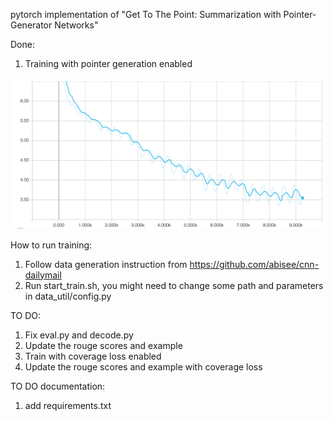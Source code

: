 pytorch implementation of "Get To The Point: Summarization with Pointer-Generator Networks"

Done:
1) Training with pointer generation enabled

![Alt text](learning_curve.png?raw=true "Learning Curve")

How to run training:
1) Follow data generation instruction from https://github.com/abisee/cnn-dailymail
2) Run start_train.sh, you might need to change some path and parameters in data_util/config.py

TO DO:
1) Fix eval.py and decode.py
2) Update the rouge scores and example
3) Train with coverage loss enabled
4) Update the rouge scores and example with coverage loss

TO DO documentation:
1) add requirements.txt

